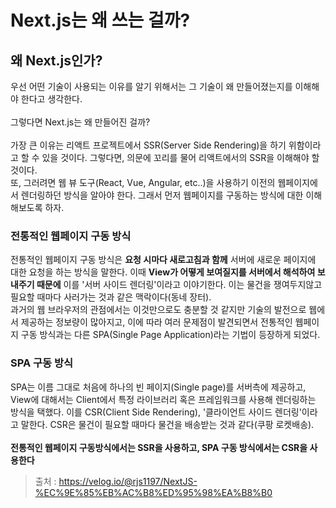 # Next.js는 왜 쓰는 걸까?
## 왜 Next.js인가?
우선 어떤 기술이 사용되는 이유를 알기 위해서는 그 기술이 왜 만들어졌는지를 이해해야 한다고 생각한다.<br><br>
그렇다면 Next.js는 왜 만들어진 걸까?<br><br>
가장 큰 이유는 리액트 프로젝트에서 SSR(Server Side Rendering)을 하기 위함이라고 할 수 있을 것이다. 그렇다면, 의문에 꼬리를 물어 리액트에서의 SSR을 이해해야 할 것이다.<br>
또, 그러려면 웹 뷰 도구(React, Vue, Angular, etc..)을 사용하기 이전의 웹페이지에서 렌더링하던 방식을 알아야 한다. 그래서 먼저 웹페이지를 구동하는 방식에 대한 이해해보도록 하자.
### 전통적인 웹페이지 구동 방식
전통적인 웹페이지 구동 방식은 **요청 시마다 새로고침과 함께** 서버에 새로운 페이지에 대한 요청을 하는 방식을 말한다. 이때 **View가 어떻게 보여질지를 서버에서 해석하여 보내주기 때문에** 이를 '서버 사이드 렌더링'이라고 이야기한다. 이는 물건을 쟁여두지않고 필요할 때마다 사러가는 것과 같은 맥락이다(동네 장터).<br>
과거의 웹 브라우저의 관점에서는 이것만으로도 충분할 것 같지만 기술의 발전으로 웹에서 제공하는 정보량이 많아지고, 이에 따라 여러 문제점이 발견되면서 전통적인 웹페이지 구동 방식과는 다른 SPA(Single Page Application)라는 기법이 등장하게 되었다.
### SPA 구동 방식
SPA는 이름 그대로 처음에 하나의 빈 페이지(Single page)를 서버측에 제공하고, View에 대해서는 Client에서 특정 라이브러리 혹은 프레임워크를 사용해 렌더링하는 방식을 택했다. 이를 CSR(Client Side Rendering), '클라이언트 사이드 렌더링'이라고 말한다. CSR은 물건이 필요할 때마다 물건을 배송받는 것과 같다(쿠팡 로켓배송).<br><br>
**전통적인 웹페이지 구동방식에서는 SSR을 사용하고, SPA 구동 방식에서는 CSR을 사용한다**
<br>
> 출처 : <https://velog.io/@rjs1197/NextJS-%EC%9E%85%EB%AC%B8%ED%95%98%EA%B8%B0>
